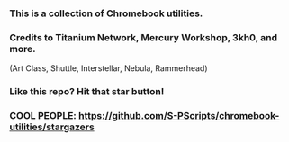 ### This is a collection of Chromebook utilities.

### Credits to Titanium Network, Mercury Workshop, 3kh0, and more.
(Art Class, Shuttle, Interstellar, Nebula, Rammerhead) <br>

### Like this repo? Hit that star button!

### COOL PEOPLE: https://github.com/S-PScripts/chromebook-utilities/stargazers
